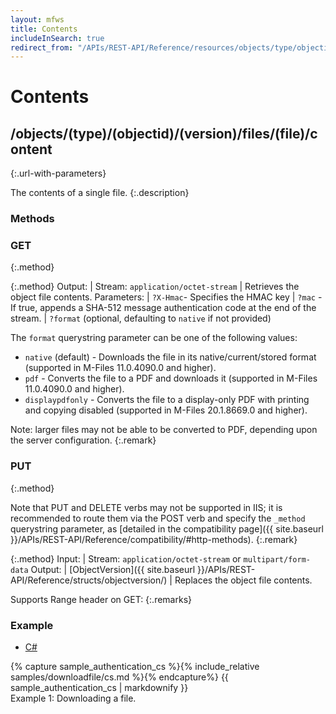 ```yaml
---
layout: mfws
title: Contents
includeInSearch: true
redirect_from: "/APIs/REST-API/Reference/resources/objects/type/objectid/version/files/file/content.html"
---
```


# Contents

## /objects/(type)/(objectid)/(version)/files/(file)/content
{:.url-with-parameters}

The contents of a single file. 
{:.description}

### Methods

### GET
{:.method}

{:.method}
Output: | Stream: `application/octet-stream`
| Retrieves the object file contents. 
Parameters: | `?X-Hmac`- Specifies the HMAC key
| `?mac` - If true, appends a SHA-512 message authentication code at the end of the stream.
| `?format` (optional, defaulting to `native` if not provided)

The `format` querystring parameter can be one of the following values:

* `native` (default) - Downloads the file in its native/current/stored format (supported in M-Files 11.0.4090.0 and higher).
* `pdf` - Converts the file to a PDF and downloads it (supported in M-Files 11.0.4090.0 and higher).
* `displaypdfonly` - Converts the file to a display-only PDF with printing and copying disabled (supported in M-Files 20.1.8669.0 and higher).

Note: larger files may not be able to be converted to PDF, depending upon the server configuration.
{:.remark}

### PUT
{:.method}

Note that PUT and DELETE verbs may not be supported in IIS; it is recommended to route them via the POST verb and specify the `_method` querystring parameter, as [detailed in the compatibility page]({{ site.baseurl }}/APIs/REST-API/Reference/compatibility/#http-methods).
{:.remark}

{:.method}
Input: | Stream: `application/octet-stream` or `multipart/form-data`
Output: | [ObjectVersion]({{ site.baseurl }}/APIs/REST-API/Reference/structs/objectversion/)
| Replaces the object file contents. 

Supports Range header on GET: 
{:.remarks}

### Example

<div class="sample" id="example-1">
	<div class="sample-code">
		<ul>
			<li><a href="#example-1-code-cs">C#</a></li>
		</ul>
		<div id="example-1-code-cs">
			{% capture sample_authentication_cs %}{% include_relative samples/downloadfile/cs.md %}{% endcapture%}
			{{ sample_authentication_cs | markdownify }}
		</div>
	</div>
	<div class="caption">
		<span class="caption-label">Example 1:</span>
		Downloading a file. 
	</div>
</div>